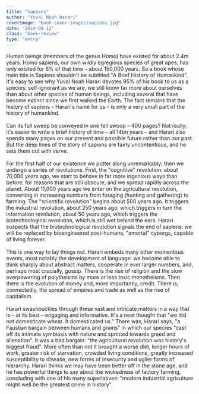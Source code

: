 ```yaml
---
title: "Sapiens"
author: "Yuval Noah Harari"
coverImage: "book-cover-images/sapiens.jpg"
date: "2019-08-12"
class: "book-review"
type: "entry"
---
```


Human beings (members of the genus Homo) have existed for about 2.4m years. Homo sapiens, our own wildly egregious species of great apes, has only existed for 6% of that time – about 150,000 years. So a book whose main title is Sapiens shouldn't be subtitled "A Brief History of Humankind". It's easy to see why Yuval Noah Harari devotes 95% of his book to us as a species: self-ignorant as we are, we still know far more about ourselves than about other species of human beings, including several that have become extinct since we first walked the Earth. The fact remains that the history of sapiens – Harari's name for us – is only a very small part of the history of humankind.
<br />
<br />
Can its full sweep be conveyed in one fell swoop – 400 pages? Not really; it's easier to write a brief history of time – all 14bn years – and Harari also spends many pages on our present and possible future rather than our past. But the deep lines of the story of sapiens are fairly uncontentious, and he sets them out with verve.
<br />
<br />
For the first half of our existence we potter along unremarkably; then we undergo a series of revolutions. First, the "cognitive" revolution: about 70,000 years ago, we start to behave in far more ingenious ways than before, for reasons that are still obscure, and we spread rapidly across the planet. About 11,000 years ago we enter on the agricultural revolution, converting in increasing numbers from foraging (hunting and gathering) to farming. The "scientific revolution" begins about 500 years ago. It triggers the industrial revolution, about 250 years ago, which triggers in turn the information revolution, about 50 years ago, which triggers the biotechnological revolution, which is still wet behind the ears. Harari suspects that the biotechnological revolution signals the end of sapiens: we will be replaced by bioengineered post-humans, "amortal" cyborgs, capable of living forever.
<br />
<br />
This is one way to lay things out. Harari embeds many other momentous events, most notably the development of language: we become able to think sharply about abstract matters, cooperate in ever larger numbers, and, perhaps most crucially, gossip. There is the rise of religion and the slow overpowering of polytheisms by more or less toxic monotheisms. Then there is the evolution of money and, more importantly, credit. There is, connectedly, the spread of empires and trade as well as the rise of capitalism.
<br />
<br />
Harari swashbuckles through these vast and intricate matters in a way that is – at its best – engaging and informative. It's a neat thought that "we did not domesticate wheat. It domesticated us." There was, Harari says, "a Faustian bargain between humans and grains" in which our species "cast off its intimate symbiosis with nature and sprinted towards greed and alienation". It was a bad bargain: "the agricultural revolution was history's biggest fraud". More often than not it brought a worse diet, longer hours of work, greater risk of starvation, crowded living conditions, greatly increased susceptibility to disease, new forms of insecurity and uglier forms of hierarchy. Harari thinks we may have been better off in the stone age, and he has powerful things to say about the wickedness of factory farming, concluding with one of his many superlatives: "modern industrial agriculture might well be the greatest crime in history".
